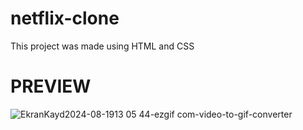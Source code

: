 # netflix-clone
This project was made using HTML and CSS

# PREVIEW

![EkranKayd2024-08-1913 05 44-ezgif com-video-to-gif-converter](https://github.com/user-attachments/assets/6c87d66f-7e4b-471c-afb2-37c2fe3f03c8)
